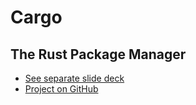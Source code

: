 # Cargo

## The Rust Package Manager

- [See separate slide deck](https://rstropek.github.io/CargoIntro/)
- [Project on GitHub](https://github.com/rstropek/CargoIntro)
